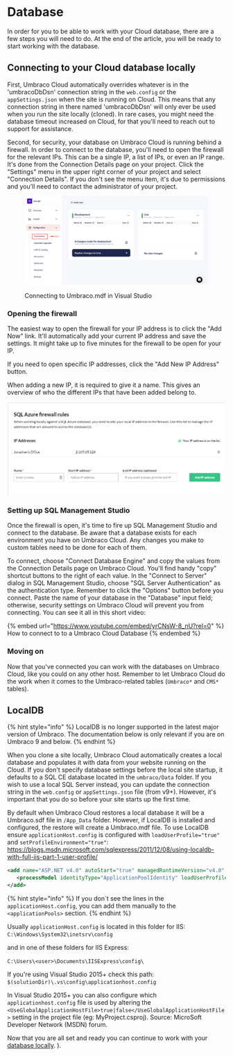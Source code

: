 # Database

In order for you to be able to work with your Cloud database, there are a few steps you will need to do. At the end of the article, you will be ready to start working with the database.

## Connecting to your Cloud database locally

First, Umbraco Cloud automatically overrides whatever is in the 'umbracoDbDsn' connection string in the `web.config` or the `appSettings.json` when the site is running on Cloud. This means that any connection string in there named 'umbracoDbDsn' will only ever be used when you run the site locally (cloned). In rare cases, you might need the database timeout increased on Cloud, for that you'll need to reach out to support for assistance.

Second, for security, your database on Umbraco Cloud is running behind a firewall. In order to connect to the database, you'll need to open the firewall for the relevant IPs. This can be a single IP, a list of IPs, or even an IP range. It's done from the Connection Details page on your project. Click the "Settings" menu in the upper right corner of your project and select "Connection Details". If you don't see the menu item, it's due to permissions and you'll need to contact the administrator of your project.

<figure><img src="../../.gitbook/assets/image (46).png" alt="Connecting to Umbraco.mdf in Visual Studio"><figcaption><p>Connecting to Umbraco.mdf in Visual Studio</p></figcaption></figure>

### Opening the firewall

The easiest way to open the firewall for your IP address is to click the "Add Now" link. It'll automatically add your current IP address and save the settings. It might take up to five minutes for the firewall to be open for your IP.

If you need to open specific IP addresses, click the "Add New IP Address" button.

When adding a new IP, it is required to give it a name. This gives an overview of who the different IPs that have been added belong to.

![Name of IPs](../images/IPName.png)

### Setting up SQL Management Studio

Once the firewall is open, it's time to fire up SQL Management Studio and connect to the database. Be aware that a database exists for each environment you have on Umbraco Cloud. Any changes you make to custom tables need to be done for each of them.

To connect, choose "Connect Database Engine" and copy the values from the Connection Details page on Umbraco Cloud. You'll find handy "copy" shortcut buttons to the right of each value. In the "Connect to Server" dialog in SQL Management Studio, choose "SQL Server Authentication" as the authentication type. Remember to click the "Options" button before you connect. Paste the name of your database in the "Database" input field; otherwise, security settings on Umbraco Cloud will prevent you from connecting. You can see it all in this short video:

{% embed url="https://www.youtube.com/embed/yrCNsW-8_nU?rel=0" %}
How to connect to to a Umbraco Cloud Database
{% endembed %}

### Moving on

Now that you've connected you can work with the databases on Umbraco Cloud, like you could on any other host. Remember to let Umbraco Cloud do the work when it comes to the Umbraco-related tables (`Umbraco*` and `CMS*` tables).

## LocalDB

{% hint style="info" %}
LocalDB is no longer supported in the latest major version of Umbraco. The documentation below is only relevant if you are on Umbraco 9 and below.
{% endhint %}

When you clone a site locally, Umbraco Cloud automatically creates a local database and populates it with data from your website running on the Cloud. If you don't specify database settings before the local site startup, it defaults to a SQL CE database located in the `umbraco/Data` folder. If you wish to use a local SQL Server instead, you can update the connection string in the `web.config` or `appSettings.json` file (from v9+). However, it's important that you do so before your site starts up the first time.

By default when Umbraco Cloud restores a local database it will be a Umbraco.sdf file in `/App_Data` folder. However, if LocalDB is installed and configured, the restore will create a Umbraco.mdf file. To use LocalDB ensure `applicationHost.config` is configured with `loadUserProfile="true"` and `setProfileEnvironment="true"`: https://blogs.msdn.microsoft.com/sqlexpress/2011/12/08/using-localdb-with-full-iis-part-1-user-profile/

```xml
<add name="ASP.NET v4.0" autoStart="true" managedRuntimeVersion="v4.0" managedPipelineMode="Integrated">
   <processModel identityType="ApplicationPoolIdentity" loadUserProfile="true" setProfileEnvironment="true" />
</add>
```

{% hint style="info" %}
If you don´t see the lines in the `applicationHost.config`, you can add them manually to the `<applicationPools>` section.
{% endhint %}

Usually `applicationHost.config` is located in this folder for IIS: `C:\Windows\System32\inetsrv\config`

and in one of these folders for IIS Express:

`C:\Users\<user>\Documents\IISExpress\config\`

If you're using Visual Studio 2015+ check this path: `$(solutionDir)\.vs\config\applicationhost.config`

In Visual Studio 2015+ you can also configure which `applicationhost.config` file is used by altering the `<UseGlobalApplicationHostFile>true|false</UseGlobalApplicationHostFile>` setting in the project file (eg: MyProject.csproj). Source: MicroSoft Developer Network (MSDN) forum.

Now that you are all set and ready you can continue to work with your [database locally](../local-database.md). ).
